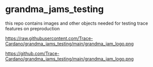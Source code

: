 # grandma_jams_testing
this repo contains images and other objects needed for testing trace features on preproduction

https://raw.githubusercontent.com/Trace-Cardano/grandma_jams_testing/main/grandma_jam_logo.png

https://github.com/Trace-Cardano/grandma_jams_testing/main/grandma_jam_logo.png
